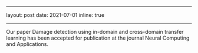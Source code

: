 
---
layout: post
date: 2021-07-01
inline: true

---
Our paper Damage detection using in-domain and cross-domain transfer learning has been accepted for publication at the journal Neural Computing and Applications.
